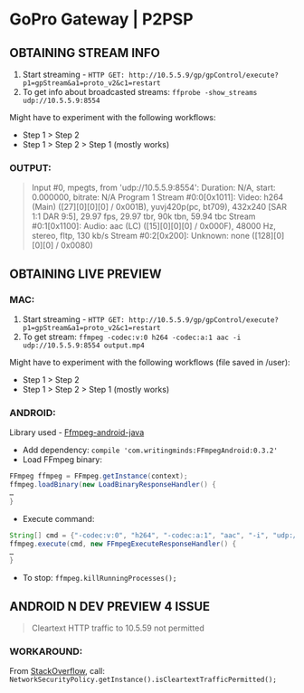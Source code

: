# GoPro Gateway | P2PSP

## OBTAINING STREAM INFO

1. Start streaming - `HTTP GET: http://10.5.5.9/gp/gpControl/execute?p1=gpStream&a1=proto_v2&c1=restart`
2. To get info about broadcasted streams:
`ffprobe -show_streams udp://10.5.5.9:8554`

Might have to experiment with the following workflows:
- Step 1 > Step 2
- Step 1 > Step 2 > Step 1 (mostly works)

### OUTPUT:
> Input #0, mpegts, from 'udp://10.5.5.9:8554':
  Duration: N/A, start: 0.000000, bitrate: N/A
  Program 1 
    Stream #0:0[0x1011]: Video: h264 (Main) ([27][0][0][0] / 0x001B), yuvj420p(pc, bt709), 432x240 [SAR 1:1 DAR 9:5], 29.97 fps, 29.97 tbr, 90k tbn, 59.94 tbc
    Stream #0:1[0x1100]: Audio: aac (LC) ([15][0][0][0] / 0x000F), 48000 Hz, stereo, fltp, 130 kb/s
    Stream #0:2[0x200]: Unknown: none ([128][0][0][0] / 0x0080)

## OBTAINING LIVE PREVIEW
### MAC:
1. Start streaming - `HTTP GET: http://10.5.5.9/gp/gpControl/execute?p1=gpStream&a1=proto_v2&c1=restart`
2. To get stream:
`ffmpeg -codec:v:0 h264 -codec:a:1 aac -i udp://10.5.5.9:8554 output.mp4`


Might have to experiment with the following workflows (file saved in /user):
- Step 1 > Step 2
- Step 1 > Step 2 > Step 1 (mostly works)


### ANDROID:
Library used - [Ffmpeg-android-java](https://github.com/WritingMinds/ffmpeg-android-java)

- Add dependency: `compile 'com.writingminds:FFmpegAndroid:0.3.2'`
- Load FFmpeg binary:
```java
FFmpeg ffmpeg = FFmpeg.getInstance(context);
ffmpeg.loadBinary(new LoadBinaryResponseHandler() {
…
}
```
- Execute command:
```java
String[] cmd = {"-codec:v:0", "h264", "-codec:a:1", "aac", "-i", "udp://:8554", "/storage/emulated/0/output.mp4"};
ffmpeg.execute(cmd, new FFmpegExecuteResponseHandler() {
…
}
```
- To stop:
`ffmpeg.killRunningProcesses();`

## ANDROID N DEV PREVIEW 4 ISSUE
> Cleartext HTTP traffic to 10.5.59 not permitted

### WORKAROUND:
From [StackOverflow](http://stackoverflow.com/questions/37866619/cleartext-http-traffic-to-myserver-com-not-permitted-on-android-n-preview), call:
`NetworkSecurityPolicy.getInstance().isCleartextTrafficPermitted();`
